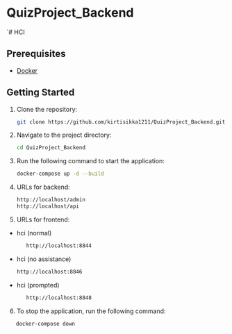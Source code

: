 # QuizProject_Backend
`# HCI


## Prerequisites

- [Docker](https://www.docker.com/)


## Getting Started

1. Clone the repository:

   ```bash
   git clone https://github.com/kirtisikka1211/QuizProject_Backend.git

2.  Navigate to the project directory:
      ```bash
      cd QuizProject_Backend
      
3.  Run the following command to start the application:

      ```bash
      docker-compose up -d --build
      
4.  URLs for backend:
      ```bash 
      http://localhost/admin
      http://localhost/api
      
5.  URLs for frontend:

- hci (normal)

  ```bash
     http://localhost:8844
  ```
  
 - hci (no assistance)
      ```bash
      http://localhost:8846
      ```
 - hci (prompted)

   ```bash
      http://localhost:8848
      ```
        
      
6.  To stop the application, run the following command:
   
   ```bash
      docker-compose down
   ```

